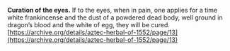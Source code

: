**Curation of the eyes.** If to the eyes, when in pain, one applies for a time white frankincense and the dust of a powdered dead body, well ground in dragon’s blood and the white of egg, they will be cured.  
[https://archive.org/details/aztec-herbal-of-1552/page/13](https://archive.org/details/aztec-herbal-of-1552/page/13)  


